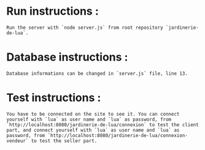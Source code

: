 # Run instructions :
    Run the server with `node server.js` from root repository `jardinerie-de-lua`.
# Database instructions : 
    Database informations can be changed in `server.js` file, line 13.
# Test instructions :
    You have to be connected on the site to see it. You can connect yourself with `lua` as user name and `lua` as password, from `http://localhost:8080/jardinerie-de-lua/connexion` to test the client part, and connect yourself with `lua` as user name and `lua` as password, from `http://localhost:8080/jardinerie-de-lua/connexion-vendeur` to test the seller part.